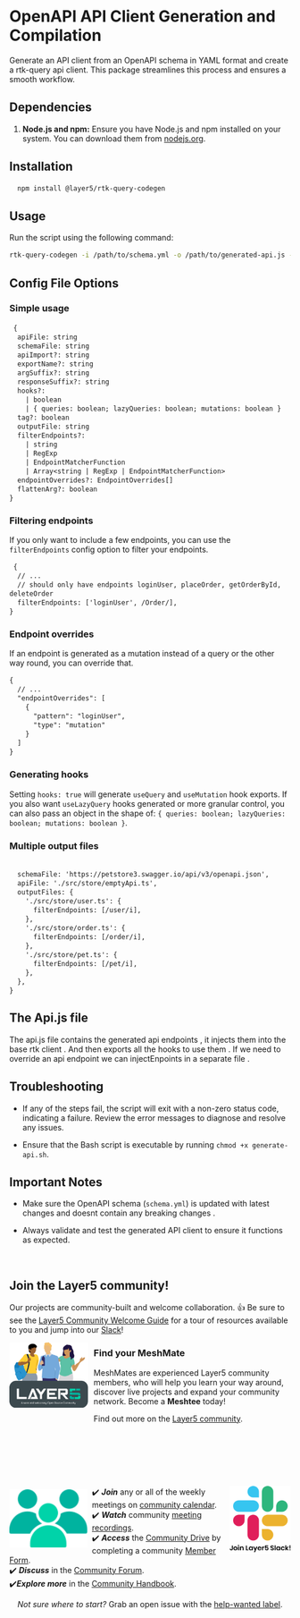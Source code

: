 # OpenAPI API Client Generation and Compilation

Generate an API client from an OpenAPI schema in YAML format and create a rtk-query api client. This package streamlines this process and ensures a smooth workflow.

## Dependencies

1. **Node.js and npm:** Ensure you have Node.js and npm installed on your system. You can download them from [nodejs.org](https://nodejs.org/).

## Installation

```bash
  npm install @layer5/rtk-query-codegen
```

## Usage

Run the script using the following command:

```bash
rtk-query-codegen -i /path/to/schema.yml -o /path/to/generated-api.js -c /path/to/codegen-config.json
```

## Config File Options

### Simple usage

```
 {
  apiFile: string
  schemaFile: string
  apiImport?: string
  exportName?: string
  argSuffix?: string
  responseSuffix?: string
  hooks?:
    | boolean
    | { queries: boolean; lazyQueries: boolean; mutations: boolean }
  tag?: boolean
  outputFile: string
  filterEndpoints?:
    | string
    | RegExp
    | EndpointMatcherFunction
    | Array<string | RegExp | EndpointMatcherFunction>
  endpointOverrides?: EndpointOverrides[]
  flattenArg?: boolean
}
```

### Filtering endpoints

If you only want to include a few endpoints, you can use the `filterEndpoints` config option to filter your endpoints.

```
 {
  // ...
  // should only have endpoints loginUser, placeOrder, getOrderById, deleteOrder
  filterEndpoints: ['loginUser', /Order/],
}
```

### Endpoint overrides

If an endpoint is generated as a mutation instead of a query or the other way round, you can override that.

```
{
  // ...
  "endpointOverrides": [
    {
      "pattern": "loginUser",
      "type": "mutation"
    }
  ]
}
```

### Generating hooks

Setting `hooks: true` will generate `useQuery` and `useMutation` hook exports. If you also want `useLazyQuery` hooks generated or more granular control, you can also pass an object in the shape of: `{ queries: boolean; lazyQueries: boolean; mutations: boolean }`.

### Multiple output files

```

  schemaFile: 'https://petstore3.swagger.io/api/v3/openapi.json',
  apiFile: './src/store/emptyApi.ts',
  outputFiles: {
    './src/store/user.ts': {
      filterEndpoints: [/user/i],
    },
    './src/store/order.ts': {
      filterEndpoints: [/order/i],
    },
    './src/store/pet.ts': {
      filterEndpoints: [/pet/i],
    },
  },
}
```

## The Api.js file

The api.js file contains the generated api endpoints , it injects them into the base rtk client . And then exports all the hooks to use them .
If we need to override an api endpoint we can injectEnpoints in a separate file .

## Troubleshooting

- If any of the steps fail, the script will exit with a non-zero status code, indicating a failure. Review the error messages to diagnose and resolve any issues.

- Ensure that the Bash script is executable by running `chmod +x generate-api.sh`.

## Important Notes

- Make sure the OpenAPI schema (`schema.yml`) is updated with latest changes and doesnt contain any breaking changes .

- Always validate and test the generated API client to ensure it functions as expected.

<div>&nbsp;</div>

## Join the Layer5 community!

<a name="contributing"></a><a name="community"></a>
Our projects are community-built and welcome collaboration. 👍 Be sure to see the <a href="https://docs.google.com/document/d/17OPtDE_rdnPQxmk2Kauhm3GwXF1R5dZ3Cj8qZLKdo5E/edit">Layer5 Community Welcome Guide</a> for a tour of resources available to you and jump into our <a href="http://slack.layer5.io">Slack</a>!

<p style="clear:both;">
<a href ="https://layer5.io/community/meshmates"><img alt="MeshMates" src=".github/readme/images/layer5-community-sign.png" style="margin-right:10px; margin-bottom:15px;" width="28%" align="left"/></a>
<h3>Find your MeshMate</h3>

<p>MeshMates are experienced Layer5 community members, who will help you learn your way around, discover live projects and expand your community network. 
Become a <b>Meshtee</b> today!</p>

Find out more on the <a href="https://layer5.io/community">Layer5 community</a>. <br />
<br /><br /><br /><br />

</p>

<div>&nbsp;</div>

<a href="https://slack.meshery.io">

<picture align="right">
  <source media="(prefers-color-scheme: dark)" srcset=".github/readme/images//slack-dark-128.png"  width="110px" align="right" style="margin-left:10px;margin-top:10px;">
  <source media="(prefers-color-scheme: light)" srcset=".github/readme/images//slack-128.png" width="110px" align="right" style="margin-left:10px;padding-top:5px;">
  <img alt="Shows an illustrated light mode meshery logo in light color mode and a dark mode meshery logo dark color mode." src=".github/readme/images//slack-128.png" width="110px" align="right" style="margin-left:10px;padding-top:13px;">
</picture>
</a>

<a href="https://meshery.io/community"><img alt="Layer5 Community" src=".github/readme/images//community.svg" style="margin-right:8px;padding-top:5px;" width="140px" align="left" /></a>

<p>
✔️ <em><strong>Join</strong></em> any or all of the weekly meetings on <a href="https://calendar.google.com/calendar/b/1?cid=bGF5ZXI1LmlvX2VoMmFhOWRwZjFnNDBlbHZvYzc2MmpucGhzQGdyb3VwLmNhbGVuZGFyLmdvb2dsZS5jb20">community calendar</a>.<br />
✔️ <em><strong>Watch</strong></em> community <a href="https://www.youtube.com/playlist?list=PL3A-A6hPO2IMPPqVjuzgqNU5xwnFFn3n0">meeting recordings</a>.<br />
✔️ <em><strong>Access</strong></em> the <a href="https://drive.google.com/drive/u/4/folders/0ABH8aabN4WAKUk9PVA">Community Drive</a> by completing a community <a href="https://layer5.io/newcomer">Member Form</a>.<br />
✔️ <em><strong>Discuss</strong></em> in the <a href="https://discuss.layer5.io">Community Forum</a>.<br />
✔️<em><strong>Explore more</strong></em> in the <a href="https://layer5.io/community/handbook">Community Handbook</a>.<br />
</p>
<p align="center">
<i>Not sure where to start?</i> Grab an open issue with the <a href="https://github.com/issues?q=is%3Aopen+is%3Aissue+archived%3Afalse+org%3Alayer5io+org%3Ameshery+org%3Aservice-mesh-performance+org%3Aservice-mesh-patterns+label%3A%22help+wanted%22+">help-wanted label</a>.</p>
